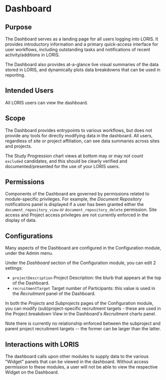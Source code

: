 # Dashboard

## Purpose

The Dashboard serves as a landing page for all users logging into LORIS.  It provides introductory information and a primary quick-access interface for user workflows, including outstanding tasks and notifications of recent activity/additions in LORIS.  

The Dashboard also provides at-a-glance live visual summaries of the data stored in LORIS, and dynamically plots data breakdowns that can be used in reporting. 

## Intended Users

All LORIS users can view the dashboard.

## Scope

The Dashboard provides entrypoints to various workflows, but does not provide any tools for directly modifying data in the dashboard. All users, regardless of site or project affiliation, can see data summaries across sites and projects. 

The Study Progression chart views at bottom may or may not count `excluded` candidates, and this should be clearly verified and documented/presented for the use of your LORIS users. 

## Permissions

Components of the Dashboard are governed by permissions related to module-specific privileges. For example, the _Document Repository_ notifications panel is displayed if a user has been granted either the `document_repository_view` or `document_repository_delete` permission. 
Site access and Project access privileges are not currently enforced in the display of data. 

## Configurations

Many aspects of the Dashboard are configured in the Configuration module, under the Admin menu. 

Under the _Dashboard_ section of the Configuration module, you can edit 2 settings: 
* `projectDescription` Project Description: the blurb that appears at the top of the Dashboard. 
* `recruitmentTarget` Target number of Participants: this value is used in the _Recruitment_ panel of the Dashboard. 

In both the _Projects_ and _Subprojects_ pages of the Configuration module, you can modify (sub)project-specific recruitment targets - these are used in the Project breakdown View in the Dashboard's _Recruitment_ charts panel.   

Note there is currently no relationship enforced between the subproject and parent project recruitment targets -- the former can be larger than the latter. 

## Interactions with LORIS

The dashboard calls upon other modules to supply data to the various "Widget" panels that can be viewed in the dashboard. Without access permission to these modules, a user will not be able to view the respective Widget on the Dashboard. 


